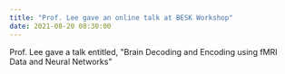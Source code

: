 ```yaml
---
title: "Prof. Lee gave an online talk at BESK Workshop"
date: 2021-08-20 08:30:00
---
```


Prof. Lee gave a talk entitled, "Brain Decoding and Encoding using fMRI Data and Neural Networks"
